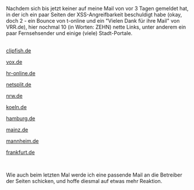 <html><body><p>Nachdem sich bis jetzt keiner auf meine Mail von vor 3 Tagen gemeldet hat, in der ich ein paar Seiten der XSS-Angreifbarkeit beschuldigt habe (okay, doch 2 - ein Bounce von t-online und ein "Vielen Dank für ihre Mail" von VRR.de), hier nochmal 10 (in Worten: ZEHN) nette Links, unter anderem ein paar Fernsehsender und einige (viele) Stadt-Portale.<br>

<br>

<a href="http://www.clipfish.de/searchfish.php?action=advanced_video_search&amp;word=%22%3E%3Cimg%20src=%22http://events.ccc.de/congress/2006-mediawiki//skins/trustme/23c3-logo.png%22%3E" target="_blank">clipfish.de</a><br>

<a href="http://www.vox.de/index_websuche.php?kw=%27%3E%3Cscript%3Ealert%28%22a%22%29%3C%2Fscript%3E" target="_blank">vox.de</a><br>

<a href="http://www.hr-online.de/website/suche/home/index.jsp?posted=true&amp;mode=2&amp;q=%3Cscript%3Ealert%28%22a%22%29%3C%2Fscript%3E" target="_blank">hr-online.de</a><br>

<a href="http://irc.netsplit.de/networks/listings.php?query=%3Cimg%20src=http://www.german-freakz.net/images/gf-banner.jpg%3E" target="_blank">netsplit.de</a><br>

<a href="http://www.nrw.de/cgi-bin/nrw.cgi?q=%22%3E%3Cimg%20src=%22http://events.ccc.de/congress/2006-mediawiki//skins/trustme/23c3-logo.png%22%20/%3E&amp;ok=Suche+starten" target="_blank">nrw.de</a><br>

<a href="http://www.koeln.de/ausgehen/tk/suche.php?suchtext=%22%3E%3Cimg%20src=%22http://events.ccc.de/congress/2006-mediawiki//skins/trustme/23c3-logo.png%22%3E&amp;zeitraum=woche&amp;suchen=Los" target="_blank">koeln.de</a><br>

<a href="http://hamburg.de/suche.do?schnellsuche=%3Cimg%20src=%22http://events.ccc.de/congress/2006-mediawiki/skins/trustme/23c3-logo.png%22%3E" target="_blank">hamburg.de</a><br>

<a href="http://mainz.de/WGAPublisher/online/html/default/hpkr-5xrncz.de.html?query=%3Cimg%20src=%22http://events.ccc.de/congress/2006-mediawiki//skins/trustme/23c3-logo.png%22%3E" target="_blank">mainz.de</a><br>

<a href="http://www.mannheim.de/io2/browseSearch_do.doB?search=%27%3E%3Cimg%20src=%22http://events.ccc.de/congress/2006-mediawiki/skins/trustme/23c3-logo.png%22%3E" target="_blank">mannheim.de</a><br>

<a href="http://frankfurt.de/sixcms/detail.php?id=stadtfrankfurt_eval01.c.123086.de&amp;_myvars%5B_id_listenartikel%5D=stadtfrankfurt_eval01.c.1806768.de&amp;_sprache=de&amp;_searchvars%5B_vtSearchmode%5D=fulltext_all&amp;_searchvars%5B_vtSuchwoerter%5D=--%3E+%3Cimg+src%3D%22http%3A%2F%2Fevents.ccc.de%2Fcongress%2F2006-mediawiki%2F%2Fskins%2Ftrustme%2F23c3-logo.png%22%3E&amp;suchbutton.x=11&amp;suchbutton.y=6" target="_blank">frankfurt.de</a><br>

<br>

Wie auch beim letzten Mal werde ich eine passende Mail an die Betreiber der Seiten schicken, und hoffe diesmal auf etwas mehr Reaktion.</p></body></html>